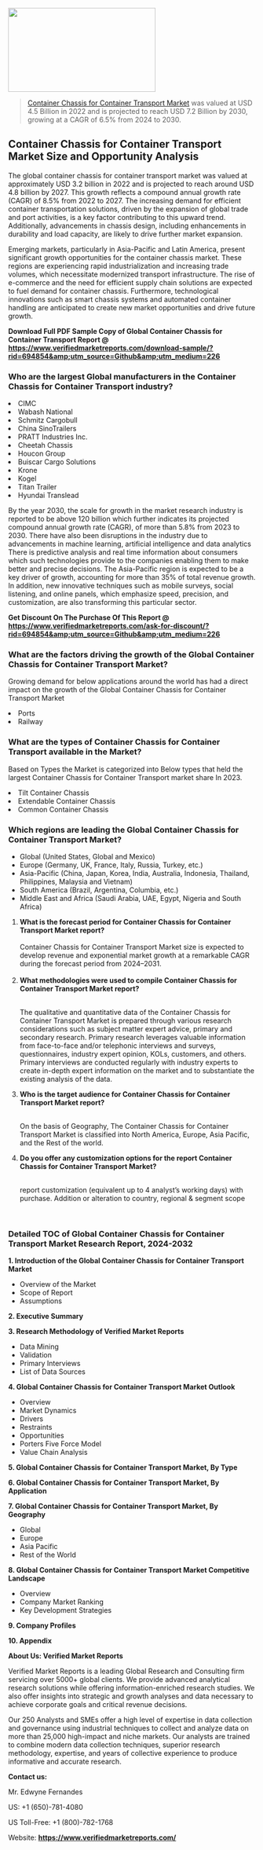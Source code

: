 <img src="https://ffe5etoiles.com/wp-content/uploads/2024/12/MST1-300x171.png" alt="" width="300" height="171" class="alignnone size-medium wp-image-20088" /><blockquote><p><p><a href="https://www.verifiedmarketreports.com/download-sample/?rid=694854&utm_source=Github&utm_medium=226" target="_blank">Container Chassis for Container Transport Market</a> was valued at USD 4.5 Billion in 2022 and is projected to reach USD 7.2 Billion by 2030, growing at a CAGR of 6.5% from 2024 to 2030.</p></blockquote><p><h2>Container Chassis for Container Transport Market Size and Opportunity Analysis</h2> <p>The global container chassis for container transport market was valued at approximately USD 3.2 billion in 2022 and is projected to reach around USD 4.8 billion by 2027. This growth reflects a compound annual growth rate (CAGR) of 8.5% from 2022 to 2027. The increasing demand for efficient container transportation solutions, driven by the expansion of global trade and port activities, is a key factor contributing to this upward trend. Additionally, advancements in chassis design, including enhancements in durability and load capacity, are likely to drive further market expansion.</p> <p>Emerging markets, particularly in Asia-Pacific and Latin America, present significant growth opportunities for the container chassis market. These regions are experiencing rapid industrialization and increasing trade volumes, which necessitate modernized transport infrastructure. The rise of e-commerce and the need for efficient supply chain solutions are expected to fuel demand for container chassis. Furthermore, technological innovations such as smart chassis systems and automated container handling are anticipated to create new market opportunities and drive future growth.</p> </p><p class=""><strong>Download Full PDF Sample Copy of Global Container Chassis for Container Transport Report @ <a href="https://www.verifiedmarketreports.com/download-sample/?rid=694854&amp;utm_source=Github&amp;utm_medium=226" target="_blank">https://www.verifiedmarketreports.com/download-sample/?rid=694854&amp;utm_source=Github&amp;utm_medium=226</a></strong></p><h3 id="" class="">Who are the largest Global manufacturers in the Container Chassis for Container Transport industry?</h3><p><li>CIMC</li><li> Wabash National</li><li> Schmitz Cargobull</li><li> China SinoTrailers</li><li> PRATT Industries Inc.</li><li> Cheetah Chassis</li><li> Houcon Group</li><li> Buiscar Cargo Solutions</li><li> Krone</li><li> Kogel</li><li> Titan Trailer</li><li> Hyundai Translead</li></p><div class=""><div class="" dir="" data-message-author-role="" data-message-id="" data-message-model-slug=""><div class=""><div class=""><div class=""><div class="" dir="" data-message-author-role="" data-message-id="" data-message-model-slug=""><div class=""><div class=""><p>By the year 2030, the scale for growth in the market research industry is reported to be above 120 billion which further indicates its projected compound annual growth rate (CAGR), of more than 5.8% from 2023 to 2030. There have also been disruptions in the industry due to advancements in machine learning, artificial intelligence and data analytics There is predictive analysis and real time information about consumers which such technologies provide to the companies enabling them to make better and precise decisions. The Asia-Pacific region is expected to be a key driver of growth, accounting for more than 35% of total revenue growth. In addition, new innovative techniques such as mobile surveys, social listening, and online panels, which emphasize speed, precision, and customization, are also transforming this particular sector.</p><p><strong>Get Discount On The Purchase Of This Report @&nbsp; <a href="https://www.verifiedmarketreports.com/ask-for-discount/?rid=694854&amp;utm_source=Github&amp;utm_medium=226" target="_blank">https://www.verifiedmarketreports.com/ask-for-discount/?rid=694854&amp;utm_source=Github&amp;utm_medium=226</a></strong></p></div></div></div></div></div></div></div></div><h3 id="" class="">What are the factors driving the growth of the Global Container Chassis for Container Transport Market?</h3><p id="" class="">Growing demand for below applications around the world has had a direct impact on the growth of the Global Container Chassis for Container Transport Market</p><p id="" class=""><li>Ports</li><li> Railway</li></p><h3 id="" class="">What are the types of Container Chassis for Container Transport available in the Market?</h3><p id="" class="">Based on Types the Market is categorized into Below types that held the largest Container Chassis for Container Transport market share In 2023.</p><p id="" class=""><li>Tilt Container Chassis</li><li> Extendable Container Chassis</li><li> Common Container Chassis</li></p><h3 id="" class="">Which regions are leading the Global Container Chassis for Container Transport Market?</h3><ul><li>Global (United States, Global and Mexico)</li><li>Europe (Germany, UK, France, Italy, Russia, Turkey, etc.)</li><li>Asia-Pacific (China, Japan, Korea, India, Australia, Indonesia, Thailand, Philippines, Malaysia and Vietnam)</li><li>South America (Brazil, Argentina, Columbia, etc.)</li><li>Middle East and Africa (Saudi Arabia, UAE, Egypt, Nigeria and South Africa)</li></ul><p><ol><li><strong>What is the forecast period for Container Chassis for Container Transport Market report?<br /></strong><br /><span data-sheets-root="1" data-sheets-value="{&quot;1&quot;:2,&quot;2&quot;:&quot;XXXX size is expected to develop revenue and exponential market growth at a remarkable CAGR during the forecast period from 2024&ndash;2030.&quot;}" data-sheets-userformat="{&quot;2&quot;:12674,&quot;4&quot;:{&quot;1&quot;:2,&quot;2&quot;:16776960},&quot;10&quot;:2,&quot;11&quot;:0,&quot;15&quot;:&quot;Arial&quot;,&quot;16&quot;:12}">Container Chassis for Container Transport Market size is expected to develop revenue and exponential market growth at a remarkable CAGR during the forecast period from 2024&ndash;2031.</span><br /><br /></li><li><strong>What methodologies were used to compile Container Chassis for Container Transport Market report?<br /><br /></strong><p>The qualitative and quantitative data of the&nbsp;Container Chassis for Container Transport Market is prepared through various research considerations such as subject matter expert advice, primary and secondary research. Primary research leverages valuable information from face-to-face and/or telephonic interviews and surveys, questionnaires, industry expert opinion, KOLs, customers, and others. Primary interviews are conducted regularly with industry experts to create in-depth expert information on the market and to substantiate the existing analysis of the data.&nbsp;</p></li><li><strong>Who is the target audience for Container Chassis for Container Transport Market report?<br /><br /></strong><p>On the basis of Geography, The&nbsp;Container Chassis for Container Transport Market is classified into North America, Europe, Asia Pacific, and the Rest of the world.</p></li><li><strong>Do you offer any customization options for the report Container Chassis for Container Transport Market?<br /><br /></strong><p>report customization (equivalent up to 4 analyst&rsquo;s working days) with purchase. Addition or alteration to country, regional &amp; segment scope</p><p>&nbsp;</p></li></ol></p><h3 id="" class="">Detailed TOC of Global Container Chassis for Container Transport Market Research Report, 2024-2032</h3><p id="" class=""><strong>1. Introduction of the Global Container Chassis for Container Transport Market</strong></p><ul><li>Overview of the Market</li><li>Scope of Report</li><li>Assumptions</li></ul><p id="" class=""><strong>2. Executive Summary</strong></p><p id="" class=""><strong>3. Research Methodology of&nbsp;Verified Market Reports</strong></p><ul><li>Data Mining</li><li>Validation</li><li>Primary Interviews</li><li>List of Data Sources</li></ul><p id="" class=""><strong>4. Global Container Chassis for Container Transport Market Outlook</strong></p><ul><li>Overview</li><li>Market Dynamics</li><li>Drivers</li><li>Restraints</li><li>Opportunities</li><li>Porters Five Force Model</li><li>Value Chain Analysis</li></ul><p id="" class=""><strong>5. Global Container Chassis for Container Transport Market, By&nbsp;Type</strong></p><p id="" class=""><strong>6. Global Container Chassis for Container Transport Market, By Application</strong></p><p id="" class=""><strong>7. Global Container Chassis for Container Transport Market, By Geography</strong></p><ul><li>Global</li><li>Europe</li><li>Asia Pacific</li><li>Rest of the World</li></ul><p id="" class=""><strong>8. Global Container Chassis for Container Transport Market Competitive Landscape</strong></p><ul><li>Overview</li><li>Company Market Ranking</li><li>Key Development Strategies</li></ul><p id="" class=""><strong>9. Company Profiles</strong></p><p id="" class=""><strong>10. Appendix</strong></p><p id="" class=""><strong>About Us: Verified Market Reports</strong></p><p id="" class="">Verified Market Reports is a leading Global Research and Consulting firm servicing over 5000+ global clients. We provide advanced analytical research solutions while offering information-enriched research studies. We also offer insights into strategic and growth analyses and data necessary to achieve corporate goals and critical revenue decisions.</p><p id="" class="">Our 250 Analysts and SMEs offer a high level of expertise in data collection and governance using industrial techniques to collect and analyze data on more than 25,000 high-impact and niche markets. Our analysts are trained to combine modern data collection techniques, superior research methodology, expertise, and years of collective experience to produce informative and accurate research.</p><p id="" class=""><strong>Contact us:</strong></p><p id="" class="">Mr. Edwyne Fernandes</p><p id="" class="">US: +1 (650)-781-4080</p><p id="" class="">US Toll-Free: +1 (800)-782-1768</p><p id="" class="">Website: <a target="" data-test-app-aware-link=""><strong>https://www.verifiedmarketreports.com/</strong></a></p>

